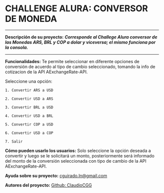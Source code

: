 # CHALLENGE ALURA: CONVERSOR DE MONEDA
---

__Descripción de su proyecto:__
**_Corresponde al Challege Alura conversor de las Monedas ARS, BRL y COP a dolar y viceversa; el mismo funciona por la consola._**

---

__Funcionalidades:__
Te permite seleccionar en diferente opciones de conversión de acuerdo al tipo de cambio seleccionado, tomando la info de cotizacion de la API AExchangeRate-API.

Seleccione una opción:

`1. Convertir ARS a USD`

`2. Convertir USD a ARS`

`3. Convertir BRL a USD`

`4. Convertir USD a BRL`

`5. Convertir COP a USD`

`6. Convertir USD a COP`

`7. Salir`


__Cómo pueden usarlo los usuarios:__
Solo seleccione la opción deseada a convertir y luego se le solicitará un monto, posteriormente será informado del monto de la conversión seleccionada con tipo de cambio de la API AExchangeRate-API.

__Ayuda sobre su proyecto:__
cguirado.ln@gmail.com

__Autores del proyecto:__
[Github: ClaudioCGG](https://github.com/ClaudioCGG)
